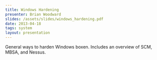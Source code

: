 ```yaml
---
title: Windows Hardening
presenter: Brian Woodward
slides: /assets/slides/windows_hardening.pdf
date: 2013-04-18
tags: system
layout: presentation
---
```

General ways to harden Windows boxen. Includes an overview of SCM, MBSA, and Nessus.

